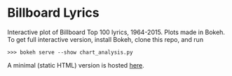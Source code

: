 # Billboard Lyrics
Interactive plot of Billboard Top 100 lyrics, 1964-2015. Plots made in Bokeh. To get full interactive version, install Bokeh, clone this repo, and run 

```
>>> bokeh serve --show chart_analysis.py
```

A minimal (static HTML) version is hosted [here](http://n-o-r.xyz/basic_plot.html).
